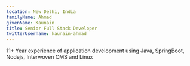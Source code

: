 ```yaml
---
location: New Delhi, India
familyName: Ahmad
givenName: Kaunain
title: Senior Full Stack Developer
twitterUsername: kaunain-ahmad
---
```


11+ Year experience of application development using Java, SpringBoot, Nodejs, Interwoven CMS and Linux
